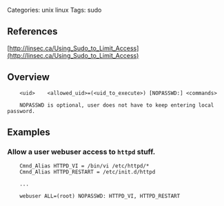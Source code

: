 Categories: unix
            linux
Tags: sudo

## References ##

[http://linsec.ca/Using_Sudo_to_Limit_Access](http://linsec.ca/Using_Sudo_to_Limit_Access)

## Overview

        <uid>    <allowed_uid>=(<uid_to_execute>) [NOPASSWD:] <commands>

        NOPASSWD is optional, user does not have to keep entering local password.

## Examples ##

### Allow a user webuser access to `httpd` stuff.

        Cmnd_Alias HTTPD_VI = /bin/vi /etc/httpd/*
        Cmnd_Alias HTTPD_RESTART = /etc/init.d/httpd

        ...
        
        webuser ALL=(root) NOPASSWD: HTTPD_VI, HTTPD_RESTART
        
